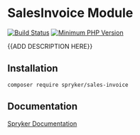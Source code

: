 # SalesInvoice Module
[![Build Status](https://travis-ci.org/spryker/sales-invoice.svg)](https://travis-ci.org/spryker/sales-invoice)
[![Minimum PHP Version](https://img.shields.io/badge/php-%3E%3D%207.2-8892BF.svg)](https://php.net/)

{{ADD DESCRIPTION HERE}}

## Installation

```
composer require spryker/sales-invoice
```

## Documentation

[Spryker Documentation](https://academy.spryker.com/developing_with_spryker/module_guide/modules.html)
